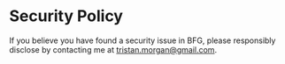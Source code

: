 # Security Policy

If you believe you have found a security issue in BFG, please responsibly disclose by contacting me at
[tristan.morgan@gmail.com](mailto:tristan.morgan@gmail.com).
